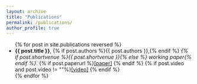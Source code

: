 ```yaml
---
layout: archive
title: "Publications"
permalink: /publications/
author_profile: true
---
```




<ul>
{% for post in site.publications reversed %}
  <li> <b>{{ post.title }}</b>,
       {% if post.authors %}{{ post.authors }},{% endif %}
       <i>{% if post.shortvenue %}{{ post.shortvenue }}{% else %} working paper{% endif %}</i>. 
    {% if post.paperurl %}<a href='{{ post.paperurl }}'>[paper]</a> {% endif %}
    {% if post.video and post.video != ""%}<a href='{{ post.video }}'>[video]</a> {% endif %} </li>
{% endfor %}
</ul>





<!---
# {% for post in site.publications reversed %}
#  {% include archive-single-publication-line.html %}
# {% endfor %}
--->
